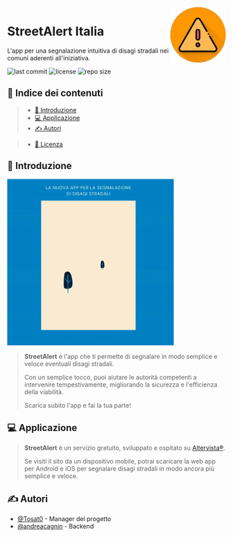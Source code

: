 <img align="right" height=128 src="assets/logo.png">

# StreetAlert Italia

L'app per una segnalazione intuitiva di disagi stradali nei comuni aderenti all'iniziativa.

<div>

![last commit](https://img.shields.io/github/last-commit/Tosat0/STREET-ALERT)
![license](https://img.shields.io/github/license/Tosat0/STREET-ALERT)
![repo size](https://img.shields.io/github/repo-size/Tosat0/STREET-ALERT)

</div>

## 📝 Indice dei contenuti

> - [🧐️ Introduzione](#-introduzione)
> - [💻 Applicazione](#-applicazione)
> - [✍ Autori](#-autori)

> - [📜️️️️️️️️️ Licenza](/LICENSE)

## 🧐 Introduzione

<img height=384 src="assets/intro.gif">

> **StreetAlert** è l'app che ti permette di segnalare in modo semplice e veloce eventuali disagi stradali.
>
> Con un semplice tocco, puoi aiutare le autorità competenti a intervenire tempestivamente, migliorando la sicurezza e l'efficienza della viabilità.
>
> Scarica subito l'app e fai la tua parte!

## 💻 Applicazione

> **StreetAlert** è un servizio gratuito, sviluppato e ospitato su [Altervista®](http://http://streetalert.altervista.org).
>
> Se visiti il sito da un dispositivo mobile, potrai scaricare la web app per Android e iOS per segnalare disagi stradali in modo ancora più semplice e veloce.

## ✍ Autori

-  [@Tosat0](https://github.com/Tosat0) - Manager del progetto
-  [@andreacagnin](https://github.com/andreacagnin) - Backend
